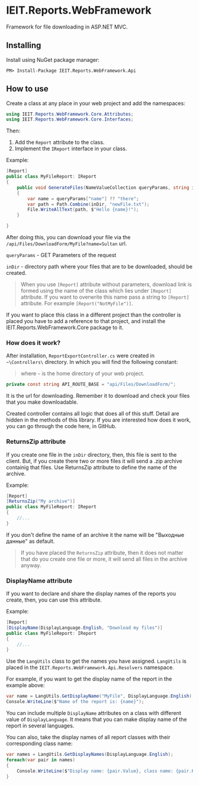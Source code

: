 # IEIT.Reports.WebFramework

Framework for file downloading in ASP.NET MVC.

## Installing

Install using NuGet package manager:

```
PM> Install-Package IEIT.Reports.WebFramework.Api
```

## How to use

Create a class at any place in your web project and add the namespaces:
```C#
using IEIT.Reports.WebFramework.Core.Attributes;
using IEIT.Reports.WebFramework.Core.Interfaces;
```

Then:
 1. Add the `Report` attribute to the class.
 2. Implement the `IReport` interface in your class. 

Example:

```C#
[Report]
public class MyFileReport: IReport
{
    public void GenerateFiles(NameValueCollection queryParams, string inDir)
    {
        var name = queryParams["name"] ?? "there";
        var path = Path.Combine(inDir, "newFile.txt");
        File.WriteAllText(path, $"Hello {name}!");
    }

}
```

After doing this, you can download your file via the `/api/Files/DownloadForm/MyFile?name=Sultan` url.

`queryParams` - GET Parameters of the request

`inDir` - directory path where your files that are to be downloaded, should be created.

> When you use `[Report]` attribute without parameters, download link is formed using the name 
> of the class which lies under `[Report]` attribute. If you want to overwrite this name pass a string
> to `[Report]` attribute. For example  `[Report("NotMyFile")]`.

If you want to place this class in a different project than the controller is placed you have to add a reference to that project, and install the 
IEIT.Reports.WebFramework.Core package to it.


### How does it work?

After installation, `ReportExportController.cs` were created in `~\Controllers\` directory. In which you will find the following constant:

> where `~` is the home directory of your web project.

```C#
private const string API_ROUTE_BASE = "api/Files/DownloadForm/";
```

It is the url for downloading. Remember it to download and check your files that you make downloadable.

Created controller contains all logic that does all of this stuff. Detail are hidden in the methods of this library.
If you are interested how does it work, you can go through the code here, in GitHub.

### ReturnsZip attribute

If you create one file in the `inDir` directory, then, this file is sent to the client.
But, if you create there two or more files it will send a .zip archive containig that files.
Use ReturnsZip attribute to define the name of the archive.

Example:
```C#
[Report]
[ReturnsZip("My archive")]
public class MyFileReport: IReport
{
    //...
}
```

If you don't define the name of an archive it the name will be "Выходные данные" as default.

> If you have placed the `ReturnsZip` attribute, then it does not matter that do you create one file or more, it 
> will send all files in the archive anyway.

### DisplayName attribute

If you want to declare and share the display names of the reports you create, then, you can use this attribute.

Example:
```C#
[Report]
[DisplayName(DisplayLanguage.English, "Download my files")]
public class MyFileReport: IReport
{
    //...
}
```

Use the `LangUtils` class to get the names you have assigned.
`LangUtils` is placed in the `IEIT.Reports.WebFramework.Api.Resolvers` namespace.

For example, if you want to get the display name of the report in the example above:
```C#
var name = LangUtils.GetDisplayName("MyFile", DisplayLanguage.English);
Console.WriteLine($"Name of the report is: {name}");
```

You can include multiple `DisplayName` attributes on a class with different value of `DisplayLanguage`.
It means that you can make display name of the report in several languages.

You can also, take the display names of all report classes with their corresponding class name:
```C#
var names = LangUtils.GetDisplayNames(DisplayLanguage.English);
foreach(var pair in names)
{
	Console.WriteLine($"Display name: {pair.Value}, class name: {pair.Key}");
}
```